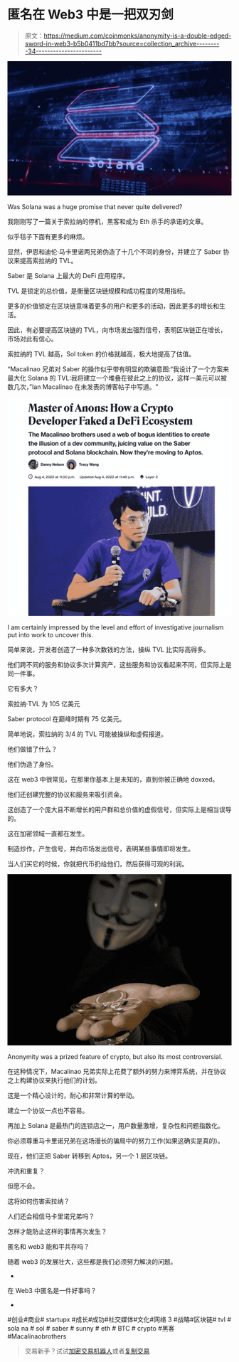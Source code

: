 # 匿名在 Web3 中是一把双刃剑

> 原文：<https://medium.com/coinmonks/anonymity-is-a-double-edged-sword-in-web3-b5b0411bd7bb?source=collection_archive---------34----------------------->

![](img/6010f6c12666a1a43abcde7555af4d63.png)

Was Solana was a huge promise that never quite delivered?

我刚刚写了一篇关于索拉纳的停机，黑客和成为 Eth 杀手的承诺的文章。

似乎毯子下面有更多的麻烦。

显然，伊恩和迪伦·马卡里诺两兄弟伪造了十几个不同的身份，并建立了 Saber 协议来提高索拉纳的 TVL。

Saber 是 Solana 上最大的 DeFi 应用程序。

TVL 是锁定的总价值，是衡量区块链规模和成功程度的常用指标。

更多的价值锁定在区块链意味着更多的用户和更多的活动，因此更多的增长和生活。

因此，有必要提高区块链的 TVL，向市场发出强烈信号，表明区块链正在增长，市场对此有信心。

索拉纳的 TVL 越高，Sol token 的价格就越高，极大地提高了估值。

“Macalinao 兄弟对 Saber 的操作似乎带有明显的欺骗意图:“我设计了一个方案来最大化 Solana 的 TVL:我将建立一个堆叠在彼此之上的协议，这样一美元可以被数几次，”Ian Macalinao 在未发表的博客帖子中写道。"

![](img/6b32f40f4f3881a40b702646c5a85c3c.png)

I am certainly impressed by the level and effort of investigative journalism put into work to uncover this.

简单来说，开发者创造了一种多次数钱的方法，操纵 TVL 比实际高得多。

他们跨不同的服务和协议多次计算资产，这些服务和协议看起来不同，但实际上是同一件事。

它有多大？

索拉纳·TVL 为 105 亿美元

Saber protocol 在巅峰时期有 75 亿美元。

简单地说，索拉纳的 3/4 的 TVL 可能被操纵和虚假报道。

他们做错了什么？

他们伪造了身份。

这在 web3 中很常见，在那里你基本上是未知的，直到你被正确地 doxxed。

他们还创建完整的协议和服务来吸引资金。

这创造了一个庞大且不断增长的用户群和总价值的虚假信号，但实际上是相当误导的。

这在加密领域一直都在发生。

制造炒作，产生信号，并向市场发出信号，表明某些事情即将发生。

当人们买它的时候，你就把代币扔给他们，然后获得可观的利润。

![](img/199dc85fdc1f23863b95eb22beb6261a.png)

Anonymity was a prized feature of crypto, but also its most controversial.

在这种情况下，Macalinao 兄弟实际上花费了额外的努力来博弈系统，并在协议之上构建协议来执行他们的计划。

这是一个精心设计的，耐心和非常计算的举动。

建立一个协议一点也不容易。

再加上 Solana 是最热门的连锁店之一，用户数量激增，复杂性和问题指数化。

你必须尊重马卡里诺兄弟在这场漫长的骗局中的努力工作(如果这确实是真的)。

现在，他们正把 Saber 转移到 Aptos，另一个 1 层区块链。

冲洗和重复？

但愿不会。

这将如何伤害索拉纳？

人们还会相信马卡里诺兄弟吗？

怎样才能防止这样的事情再次发生？

匿名和 web3 能和平共存吗？

随着 web3 的发展壮大，这些都是我们必须努力解决的问题。

-

在 Web3 中匿名是一件好事吗？

-

#创业#商业# startupx #成长#成功#社交媒体#文化#网络 3 #战略#区块链# tvl # sola na # sol # saber # sunny # eth # BTC # crypto #黑客#Macalinaobrothers

> 交易新手？试试[加密交易机器人](/coinmonks/crypto-trading-bot-c2ffce8acb2a)或者[复制交易](/coinmonks/top-10-crypto-copy-trading-platforms-for-beginners-d0c37c7d698c)